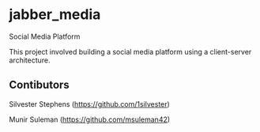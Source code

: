# jabber_media
Social Media Platform

This project involved building a social media platform using a client-server architecture.

## Contibutors

Silvester Stephens (https://github.com/1silvester)

Munir Suleman (https://github.com/msuleman42)
